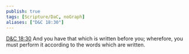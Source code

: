 ```yaml
---
publish: true
tags: [Scripture/DaC, noGraph]
aliases: ["D&C 18:30"]
---
```

[D&C 18:30](https://churchofjesuschrist.org/study/scriptures/dc-testament/dc/18?lang=eng&id=p30#p30) And you have that which is written before you; wherefore, you must perform it according to the words which are written.
